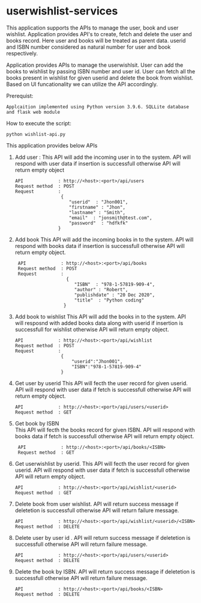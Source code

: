 # userwishlist-services 
 This application supports the APIs to manage the user, book and user wishlist. 
 Application provides API's to create, fetch and delete the user and books record. Here user and books will be treated as parent data. 
 userid and ISBN number considered as natural number for user and book respectively.
 
 Application provides APIs to manage the userwishlsit. User can add the books to wishlist by passing ISBN number and user id. 
 User can fetch all the books present in wishlist for given userid and delete the book from wishlist. Based on UI funcationality we can utilize the API accordingly.

Prerequist: 

    Applcaition implemented using Python version 3.9.6. SQLLite database and flask web module 
    
How to execute the script: 

    python wishlist-api.py 

This application provides below APIs 
1. Add user  :
   This API will add the  incoming user in to the system. API will respond with user data if insertion is successfull otherwise API will return empty object 
      
       API             : http://<host>:<port>/api/users 
       Request method  : POST
       Request         :
                        {
                           "userid"  : "Jhon001",
                           "firstname" : "Jhon",
                           "lastname" : "Smith",
                           "email"  : "jonsmith@test.com",
                           "password"  : "hdfkfk"
                       }
  
3. Add book 
   This API will add the incoming books in to the system. API will respond with books data if insertion is successfull otherwise API will return empty object.
       
        API             : http://<host>:<port>/api/books
        Request method  : POST
        Request         :
                          {
                             "ISBN"  : "978-1-57819-909-4",
                             "author" : "Robert",
                             "publishdate" : "20 Dec 2020",
                             "title"  : "Python coding"
                         }
  
5. Add book to wishlist 
   This API will add the books in to the system. API will resposnd with added books data along with userid if insertion is successfull for wishlist otherwise 
    API will return   empty object. 
    
       API             : http://<host>:<port>/api/wishlist
       Request method  : POST
       Request         :
                        {
                            "userid":"Jhon001",
                            "ISBN":"978-1-57819-909-4"
                        }
6. Get user by userid 
   This API will fecth the user record for given userid. API will respond with user data if fetch is successfull otherwise API will return empty object.
      
       API             : http://<host>:<port>/api/users/<userid>
       Request method  : GET
   
7. Get book by ISBN  
   This API will fecth the books record for given ISBN. API will respond with books data if fetch is successfull otherwise API will return empty object.
      
        API             : http://<host>:<port>/api/books/<ISBN>
        Request method  : GET
  
8. Get userwishlist by userid.
   This API will fecth the user record for given userid. API will respond with user data if fetch is successfull otherwise API will return empty object.
       
       API             : http://<host>:<port>/api/wishlist/<userid>
       Request method  : GET
  
9. Delete book from user wishlist.
   API will return success message if deletetion is successfull otherwise API will return failure message.
       
       API             : http://<host>:<port>/api/wishlist/<userid>/<ISBN>
       Request method  : DELETE
  
10. Delete user by user id . 
    API will return success message if deletetion is successfull otherwise API will return failure message.
       
        API             : http://<host>:<port>/api/users/<userid>
        Request method  : DELETE
  
11. Delete the book by ISBN.
    API will return success message if deletetion is successfull otherwise API will return failure message.
      
        API             : http://<host>:<port>/api/books/<ISBN>
        Request method  : DELETE
